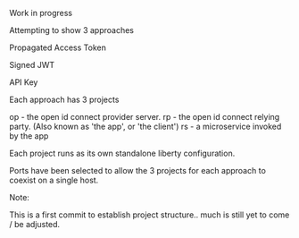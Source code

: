 Work in progress

Attempting to show 3 approaches

Propagated Access Token

Signed JWT

API Key

Each approach has 3 projects

op - the open id connect provider server.
rp - the open id connect relying party. (Also known as 'the app', or 'the client')
rs - a microservice invoked by the app

Each project runs as its own standalone liberty configuration.

Ports have been selected to allow the 3 projects for each approach to coexist on a single host.


Note:

This is a first commit to establish project structure.. much is still yet to come / be adjusted. 
